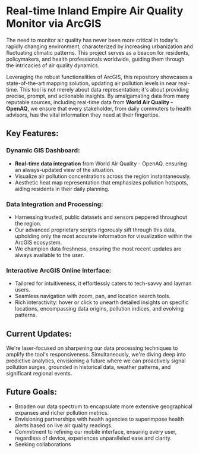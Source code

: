 # Real-time Inland Empire Air Quality Monitor via ArcGIS

The need to monitor air quality has never been more critical in today's rapidly changing environment, characterized by increasing urbanization and fluctuating climatic patterns. This project serves as a beacon for residents, policymakers, and health professionals worldwide, guiding them through the intricacies of air quality dynamics.

Leveraging the robust functionalities of ArcGIS, this repository showcases a state-of-the-art mapping solution, updating air pollution levels in near real-time. This tool is not merely about data representation; it's about providing precise, prompt, and actionable insights. By amalgamating data from many reputable sources, including real-time data from **World Air Quality - OpenAQ**, we ensure that every stakeholder, from daily commuters to health advisors, has the vital information they need at their fingertips.

## Key Features:

### **Dynamic GIS Dashboard:**
- **Real-time data integration** from World Air Quality - OpenAQ, ensuring an always-updated view of the situation.
- Visualize air pollution concentrations across the region instantaneously.
- Aesthetic heat map representation that emphasizes pollution hotspots, aiding residents in their daily planning.
  
### **Data Integration and Processing:**
- Harnessing trusted, public datasets and sensors peppered throughout the region.
- Our advanced proprietary scripts rigorously sift through this data, upholding only the most accurate information for visualization within the ArcGIS ecosystem.
- We champion data freshness, ensuring the most recent updates are always available to the user.

### **Interactive ArcGIS Online Interface:**
- Tailored for intuitiveness, it effortlessly caters to tech-savvy and layman users.
- Seamless navigation with zoom, pan, and location search tools.
- Rich interactivity: hover or click to unearth detailed insights on specific locations, encompassing data origins, pollution indices, and evolving patterns.

## Current Updates:
We're laser-focused on sharpening our data processing techniques to amplify the tool's responsiveness. Simultaneously, we're diving deep into predictive analytics, envisioning a future where we can proactively signal pollution surges, grounded in historical data, weather patterns, and significant regional events.

## Future Goals:
- Broaden our data spectrum to encapsulate more extensive geographical expanses and richer pollution metrics.
- Envisioning partnerships with health agencies to superimpose health alerts based on live air quality readings.
- Commitment to refining our mobile interface, ensuring every user, regardless of device, experiences unparalleled ease and clarity.
- Seeking collaborations
